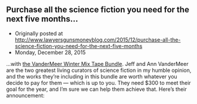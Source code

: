 ## Purchase all the science fiction you need for the next five months…

 * Originally posted at http://www.lawyersgunsmoneyblog.com/2015/12/purchase-all-the-science-fiction-you-need-for-the-next-five-months
 * Monday, December 28, 2015

…with [the VanderMeer Winter Mix Tape Bundle](https://storybundle.com/news/vandermeerwintermixtapebundle.html). Jeff and Ann VanderMeer are the two greatest living curators of science fiction in my humble opinion, and the works they’re including in this bundle are worth whatever you decide to pay for them — which is up to you. They need $300 to meet their goal for the year, and I’m sure we can help them achieve that. Here’s their announcement:  

